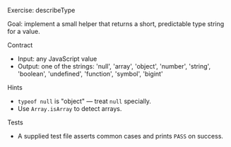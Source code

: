 Exercise: describeType

Goal: implement a small helper that returns a short, predictable type string for a value.

Contract
- Input: any JavaScript value
- Output: one of the strings: 'null', 'array', 'object', 'number', 'string', 'boolean', 'undefined', 'function', 'symbol', 'bigint'

Hints
- `typeof null` is "object" — treat `null` specially.
- Use `Array.isArray` to detect arrays.

Tests
- A supplied test file asserts common cases and prints `PASS` on success.
